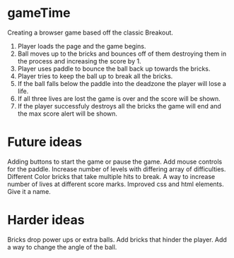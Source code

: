 # gameTime
Creating a browser game based off the classic Breakout. 

1. Player loads the page and the game begins.
2. Ball moves up to the bricks and bounces off of them destroying them in the process and increasing the score by 1.
3. Player uses paddle to bounce the ball back up towards the bricks.
4. Player tries to keep the ball up to break all the bricks.
5. If the ball falls below the paddle into the deadzone the player will lose a life.
6. If all three lives are lost the game is over and the score will be shown.
7. If the player successfuly destroys all the bricks the game will end and the max score alert will be shown.





# Future ideas
Adding buttons to start the game or pause the game. 
Add mouse controls for the paddle.
Increase number of levels with differing array of difficulties.
Different Color bricks that take multiple hits to break.
A way to increase number of lives at different score marks.
Improved css and html elements.
Give it a name.


# Harder ideas

Bricks drop power ups or extra balls.
Add bricks that hinder the player.
Add a way to change the angle of the ball.  


